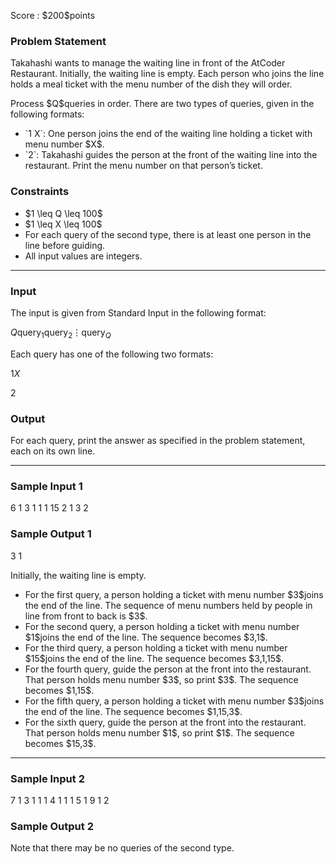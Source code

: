 
<div>

<span>

<span>

<p>
Score : $200$points
</p>

<div>

<section>

### **Problem Statement**

<p>
Takahashi wants to manage the waiting line in front of the AtCoder Restaurant. Initially, the waiting line is empty. Each person who joins the line holds a meal ticket with the menu number of the dish they will order.
</p>

<p>
Process $Q$queries in order. There are two types of queries, given in the following formats:
</p>

<ul>

<li>
`1 X`: One person joins the end of the waiting line holding a ticket with menu number $X$.
</li>

<li>
`2`: Takahashi guides the person at the front of the waiting line into the restaurant. Print the menu number on that person’s ticket.
</li>

</ul>

</section>

</div>

<div>

<section>

### **Constraints**

<ul>

<li>
$1 \leq Q \leq 100$
</li>

<li>
$1 \leq X \leq 100$
</li>

<li>
For each query of the second type, there is at least one person in the line before guiding.
</li>

<li>
All input values are integers.
</li>

</ul>

</section>

</div>

---

<div>

<div>

<section>

### **Input**

<p>
The input is given from Standard Input in the following format:
</p>

<div>

$Q$$\mathrm{query}_1$$\mathrm{query}_2$$\vdots$$\mathrm{query}_Q$
</div>

<p>
Each query has one of the following two formats:
</p>

<div>

$1$$X$
</div>

<div>

$2$
</div>

</section>

</div>

<div>

<section>

### **Output**

<p>
For each query, print the answer as specified in the problem statement, each on its own line.
</p>

</section>

</div>

</div>

---

<div>

<section>

### **Sample Input 1**

<div>

6
1 3
1 1
1 15
2
1 3
2

</div>

</section>

</div>

<div>

<section>

### **Sample Output 1**

<div>

3
1

</div>

<p>
Initially, the waiting line is empty.
</p>

<ul>

<li>
For the first query, a person holding a ticket with menu number $3$joins the end of the line. The sequence of menu numbers held by people in line from front to back is $3$.
</li>

<li>
For the second query, a person holding a ticket with menu number $1$joins the end of the line. The sequence becomes $3,1$.
</li>

<li>
For the third query, a person holding a ticket with menu number $15$joins the end of the line. The sequence becomes $3,1,15$.
</li>

<li>
For the fourth query, guide the person at the front into the restaurant. That person holds menu number $3$, so print $3$. The sequence becomes $1,15$.
</li>

<li>
For the fifth query, a person holding a ticket with menu number $3$joins the end of the line. The sequence becomes $1,15,3$.
</li>

<li>
For the sixth query, guide the person at the front into the restaurant. That person holds menu number $1$, so print $1$. The sequence becomes $15,3$.
</li>

</ul>

</section>

</div>

---

<div>

<section>

### **Sample Input 2**

<div>

7
1 3
1 1
1 4
1 1
1 5
1 9
1 2

</div>

</section>

</div>

<div>

<section>

### **Sample Output 2**

<div>


</div>

<p>
Note that there may be no queries of the second type.
</p>

</section>

</div>

</span>

</span>

</div>
